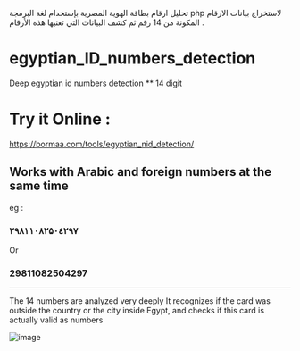 تحليل ارقام بطاقة الهوية المصرية بإستخدام لغة البرمجة php لاستخراج بيانات الارقام المكونة من 14 رقم ثم كشف البيانات التي تعنيها هذة الأرقام .
# egyptian_ID_numbers_detection
Deep egyptian id numbers detection ** 14 digit

# Try it Online :
https://bormaa.com/tools/egyptian_nid_detection/

## Works with Arabic and foreign numbers at the same time 
eg :

### ۲۹۸۱۱۰۸۲۵۰٤۲۹۷
Or
### 29811082504297
----------------

The 14 numbers are analyzed very deeply
It recognizes if the card was outside the country or the city inside Egypt, and checks if this card is actually valid as numbers

![image](https://github.com/user-attachments/assets/06b5985f-04e6-426d-ab89-b412f76ec68a)
